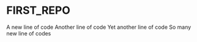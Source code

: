 # FIRST_REPO
A new line of code
Another line of code
Yet another line of code
So many new line of codes

